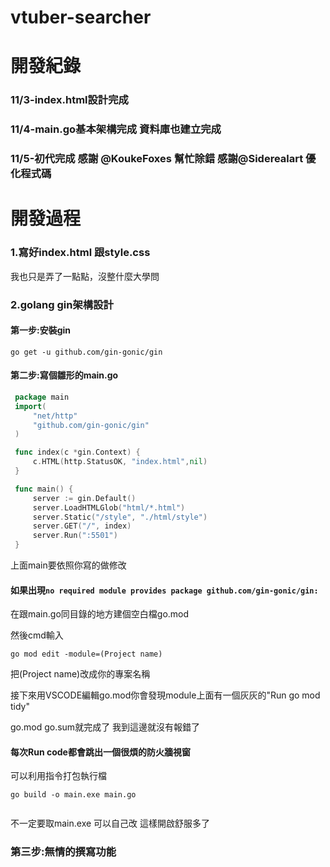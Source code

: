 # vtuber-searcher

# 開發紀錄

### 11/3-index.html設計完成 

### 11/4-main.go基本架構完成 資料庫也建立完成

### 11/5-初代完成 感謝 @KoukeFoxes 幫忙除錯 感謝@Siderealart 優化程式碼
    


# 開發過程

### 1.寫好index.html 跟style.css

我也只是弄了一點點，沒整什麼大學問

### 2.golang gin架構設計

#### 第一步:安裝gin

 ```
 go get -u github.com/gin-gonic/gin
 ```
  
#### 第二步:寫個雛形的main.go
 ```go
  package main
  import(
	  "net/http"
	  "github.com/gin-gonic/gin"
  )

  func index(c *gin.Context) {
	  c.HTML(http.StatusOK, "index.html",nil)
  }

  func main() {
	  server := gin.Default()
	  server.LoadHTMLGlob("html/*.html")
	  server.Static("/style", "./html/style")
	  server.GET("/", index)
	  server.Run(":5501")
  }
```
  上面main要依照你寫的做修改
  
  #### 如果出現`no required module provides package github.com/gin-gonic/gin: `
  
  在跟main.go同目錄的地方建個空白檔go.mod
  
  然後cmd輸入
  
  ```
  go mod edit -module=(Project name) 
  ```
  
  把(Project name)改成你的專案名稱
  
  接下來用VSCODE編輯go.mod你會發現module上面有一個灰灰的"Run go mod tidy"
  
  go.mod go.sum就完成了 我到這邊就沒有報錯了
  
  #### 每次Run code都會跳出一個很煩的防火牆視窗
  
  可以利用指令打包執行檔
  ```
  go build -o main.exe main.go
	
  ```
  不一定要取main.exe 可以自己改 這樣開啟舒服多了
  
  
  ### 第三步:無情的撰寫功能

